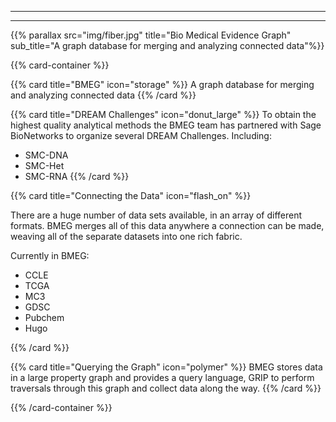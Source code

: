 
---

---


{{% parallax src="img/fiber.jpg" title="Bio Medical Evidence Graph" sub_title="A graph database for merging and analyzing connected data"%}}

{{% card-container %}}

{{% card title="BMEG" icon="storage" %}}
A graph database for merging and analyzing connected data
{{% /card %}}

{{% card title="DREAM Challenges" icon="donut_large" %}}
To obtain the highest quality analytical methods the BMEG team has partnered with Sage BioNetworks to organize several DREAM Challenges. Including:

- SMC-DNA
- SMC-Het
- SMC-RNA
{{% /card %}}

{{% card title="Connecting the Data" icon="flash_on" %}}

There are a huge number of data sets available, in an array of different formats. BMEG merges all of this data anywhere a connection can be made, weaving all of the separate datasets into one rich fabric.

Currently in BMEG:

- CCLE
- TCGA
- MC3
- GDSC
- Pubchem
- Hugo

{{% /card %}}

{{% card title="Querying the Graph" icon="polymer" %}}
BMEG stores data in a large property graph and provides a query language, GRIP to perform traversals through this graph and collect data along the way.
{{% /card %}}

{{% /card-container %}}
